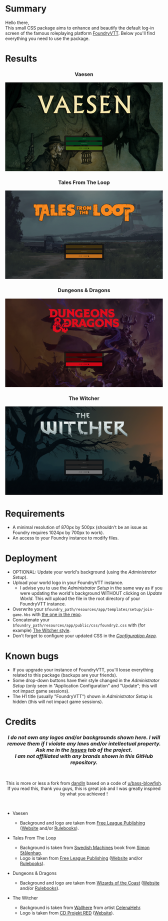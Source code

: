 # Summary
Hello there,<br>
This small CSS package aims to enhance and beautify the default log-in screen of the famous roleplaying platform [FoundryVTT](https://foundryvtt.com/).
Below you'll find everything you need to use the package.

# Results
### <p align="center">Vaesen</p>
![Vaesen Rendered](_samples/vaesen-rendered.png)<br>
### <p align="center">Tales From The Loop</p>
![Tales From The Loop Rendered](_samples/tftl-rendered.png)<br>
### <p align="center">Dungeons & Dragons</p>
![Dungeons & Dragons](_samples/d&d-rendered.png)<br>
### <p align="center">The Witcher</p>
![The Witcher](_samples/the-witcher-rendered.png)<br>

# Requirements
* A minimal resolution of 870px by 500px (shouldn't be an issue as Foundry requires 1024px by 700px to work).
* An access to your Foundry instance to modify files.

# Deployment
* OPTIONAL: Update your world's background (using the *Administrator Setup*).
* Upload your world logo in your FoundryVTT instance.
    * I advise you to use the *Administrator Setup* in the same way as if you were updating the world's background WITHOUT clicking on *Update World*. This will upload the file in the root directory of your FoundryVTT instance.
* Overwrite your ```$foundry_path/resources/app/templates/setup/join-game.hbs``` with [the one in the repo](join-game.hbs).
* Concatenate your ```$foundry_path/resources/app/public/css/foundry2.css``` with (for example) [The Witcher style](the-witcher/foundry2.css).
* Don't forget to configure your updated CSS in the [*Configuration Area*](the-witcher/foundry2.css#L10).

# Known bugs
* If you upgrade your instance of FoundryVTT, you'll loose everything related to this package (backups are your friends).
* Some drop-down buttons have their style changed in the *Administrator Setup* (only seen in "Application Configuration" and "Update"; this will not impact game sessions).
* The H1 title (usually "FoundryVTT") shown in *Administrator Setup* is hidden (this will not impact game sessions).

# Credits
### <p align="center">*I do not own any logos and/or backgrounds shown here. I will remove them if I violate any laws and/or intellectual property. Ask me in the [Issues](https://github.com/Doluprane/foundryvtt-login-pages/issues) tab of the project.<br>I am not affiliated with any brands shown in this GitHub repository.*</p>
<br><p align="center">This is more or less a fork from [dandln](https://github.com/dandln/Foundry-VTT-Prettier-Login-Screen) based on a code of [u/bass-blowfish](https://www.reddit.com/user/bass-blowfish/).<br>If you read this, thank you guys, this is great job and I was greatly inspired by what you achieved !</p><br>

* Vaesen
    * Background and logo are taken from [Free League Publishing](https://freeleaguepublishing.com/) ([Website](https://freeleaguepublishing.com/games/vaesen/) and/or [Rulebooks](https://freeleaguepublishing.com/shop/vaesen-2/vaesen-nordic-horror-roleplaying/)).

* Tales From The Loop 
    * Background is taken from [Swedish Machines](https://www.simonstalenhag.se/svema.html) book from [Simon Stålenhag](https://www.salomonssonagency.se/simon-stalenhag).
    * Logo is taken from [Free League Publishing](https://freeleaguepublishing.com/) ([Website](https://freeleaguepublishing.com/games/tales-from-the-loop-rpg/) and/or [Rulebooks](https://freeleaguepublishing.com/shop/tales-from-the-loop/core-rulebook/)).

* Dungeons & Dragons
    * Background and logo are taken from [Wizards of the Coast](https://company.wizards.com/) ([Website](https://dnd.wizards.com/) and/or [Rulebooks](https://marketplace.dndbeyond.com/category/dungeon-masters-guide/)).

* The Witcher
    * Background is taken from [Wallhere](https://wallhere.com/en/wallpaper/1931009/) from artist [CelenaHehr](https://wallhere.com/en/user/3600649/).
    * Logo is taken from [CD Projekt RED](https://www.cdprojektred.com/) ([Website](https://www.thewitcher.com/)).